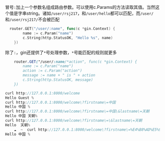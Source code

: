 

冒号`:`加上一个参数名组成路由参数。可以使用c.Params的方法读取其值。当然这个值是字串string。诸如`/user/rsj217`，和`/user/hello`都可以匹配，而`/user/`和`/user/rsj217/`不会被匹配

```go
  router.GET("/user/:name", func(c *gin.Context) {
        name := c.Param("name")
        c.String(http.StatusOK, "Hello %s", name)
    })
```

除了`:`，gin还提供了`*`号处理参数，`*`号能匹配的规则就更多

```css
    router.GET("/user/:name/*action", func(c *gin.Context) {
        name := c.Param("name")
        action := c.Param("action")
        message := name + " is " + action
        c.String(http.StatusOK, message)
    })
```



```cpp
curl http://127.0.0.1:8000/welcome
Hello Guest %                                                                
curl http://127.0.0.1:8000/welcome\?firstname\=中国
Hello 中国 %                                                                  
curl http://127.0.0.1:8000/welcome\?firstname\=中国\&lastname\=天朝
Hello 中国 天朝%                                                             
curl http://127.0.0.1:8000/welcome\?firstname\=\&lastname\=天朝
Hello  天朝%
    ☁  ~  curl http://127.0.0.1:8000/welcome\?firstname\=%E4%B8%AD%E5%9B%BD
Hello 中国 %
```